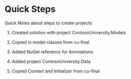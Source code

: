 Quick Steps
===========

Quick Notes about steps to create projects

1) Created solution with project ContosoUniversity.Models
2) Copied in model classes from cu-final
3) Added NuGet reference for Annotations

4) Added project ContosoUniversity.Data
5) Copied Context and Initializer from cu-final
